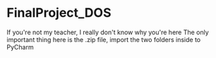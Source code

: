 # FinalProject_DOS
If you're not my teacher, I really don't know why you're here
The only important thing here is the .zip file, import the two folders inside to PyCharm
